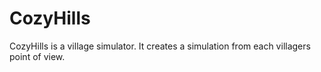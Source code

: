 # CozyHills
CozyHills is a village simulator. It creates a simulation from each villagers point of view.
